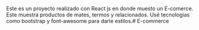 Este es un proyecto realizado con React js en donde muesto un E-comerce. 
Este muestra productos de mates, termos y relacionados. Usé tecnologias como bootstrap y font-awesome para darle estilos.# E-commerce
